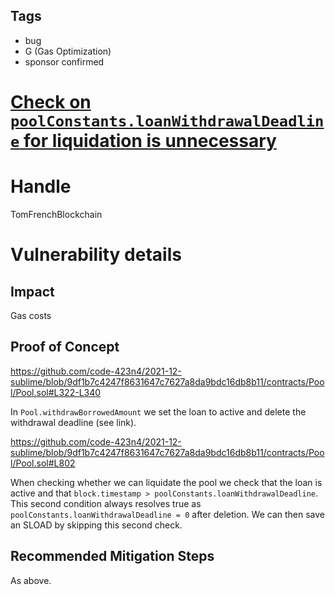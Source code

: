 ## Tags

- bug
- G (Gas Optimization)
- sponsor confirmed

# [Check on `poolConstants.loanWithdrawalDeadline` for liquidation is unnecessary](https://github.com/code-423n4/2021-12-sublime-findings/issues/66) 

# Handle

TomFrenchBlockchain


# Vulnerability details

## Impact

Gas costs

## Proof of Concept

https://github.com/code-423n4/2021-12-sublime/blob/9df1b7c4247f8631647c7627a8da9bdc16db8b11/contracts/Pool/Pool.sol#L322-L340

In `Pool.withdrawBorrowedAmount` we set the loan to active and delete the withdrawal deadline (see link).

https://github.com/code-423n4/2021-12-sublime/blob/9df1b7c4247f8631647c7627a8da9bdc16db8b11/contracts/Pool/Pool.sol#L802

When checking whether we can liquidate the pool we check that the loan is active and that `block.timestamp > poolConstants.loanWithdrawalDeadline`. This second condition always resolves true as `poolConstants.loanWithdrawalDeadline = 0` after deletion. We can then save an SLOAD by skipping this second check.

## Recommended Mitigation Steps

As above.

